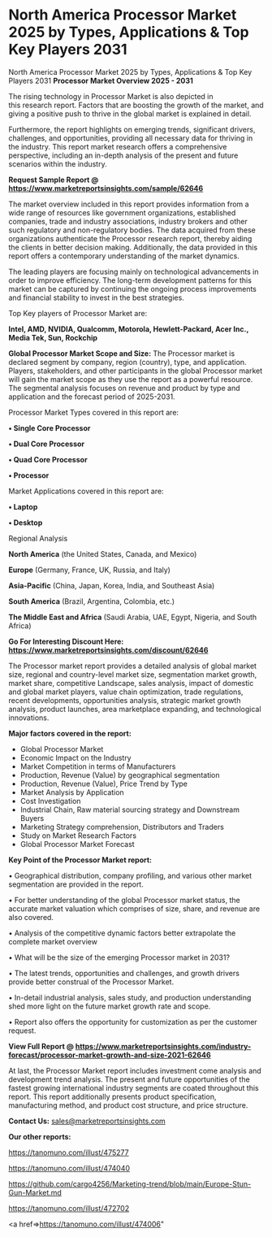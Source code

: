 # North America Processor Market 2025 by Types, Applications & Top Key Players 2031
 North America Processor Market 2025 by Types, Applications & Top Key Players 2031
<Strong> Processor Market Overview 2025 - 2031</strong>

The rising technology in Processor Market is also depicted in this research report. Factors that are boosting the growth of the market, and giving a positive push to thrive in the global market is explained in detail.

Furthermore, the report highlights on emerging trends, significant drivers, challenges, and opportunities, providing all necessary data for thriving in the industry. This report market research offers a comprehensive perspective, including an in-depth analysis of the present and future scenarios within the industry.

<strong>Request Sample Report @ <a href=https://www.marketreportsinsights.com/sample/62646>https://www.marketreportsinsights.com/sample/62646</a></strong>

The market overview included in this report provides information from a wide range of resources like government organizations, established companies, trade and industry associations, industry brokers and other such regulatory and non-regulatory bodies. The data acquired from these organizations authenticate the Processor research report, thereby aiding the clients in better decision making. Additionally, the data provided in this report offers a contemporary understanding of the market dynamics.

The leading players are focusing mainly on technological advancements in order to improve efficiency. The long-term development patterns for this market can be captured by continuing the ongoing process improvements and financial stability to invest in the best strategies.

Top Key players of Processor Market are:

<strong>Intel, AMD, NVIDIA, Qualcomm, Motorola, Hewlett-Packard, Acer Inc., Media Tek, Sun, Rockchip</strong>

<strong><b>Global Processor Market Scope and Size:</b></strong>
The Processor market is declared segment by company, region (country), type, and application. Players, stakeholders, and other participants in the global Processor market will gain the market scope as they use the report as a powerful resource. The segmental analysis focuses on revenue and product by type and application and the forecast period of 2025-2031.

Processor Market Types covered in this report are:

<strong>• Single Core Processor

• Dual Core Processor

• Quad Core Processor

• Processor</strong>

Market Applications covered in this report are:

<strong>• Laptop

• Desktop</strong> 

Regional Analysis

<strong>North America</strong> (the United States, Canada, and Mexico)

<strong>Europe</strong> (Germany, France, UK, Russia, and Italy)

<strong>Asia-Pacific</strong> (China, Japan, Korea, India, and Southeast Asia)

<strong>South America</strong> (Brazil, Argentina, Colombia, etc.)

<strong>The Middle East and Africa</strong> (Saudi Arabia, UAE, Egypt, Nigeria, and South Africa)

<strong>Go For Interesting Discount Here: <a href=https://www.marketreportsinsights.com/discount/62646>https://www.marketreportsinsights.com/discount/62646</a></strong>

The Processor market report provides a detailed analysis of global market size, regional and country-level market size, segmentation market growth, market share, competitive Landscape, sales analysis, impact of domestic and global market players, value chain optimization, trade regulations, recent developments, opportunities analysis, strategic market growth analysis, product launches, area marketplace expanding, and technological innovations.

<strong><b>Major factors covered in the report:</b></strong>
<ul>
  <li>Global Processor Market </li>
  <li>Economic Impact on the Industry</li>
  <li>Market Competition in terms of Manufacturers</li>
  <li>Production, Revenue (Value) by geographical segmentation</li>
  <li>Production, Revenue (Value), Price Trend by Type</li>
  <li>Market Analysis by Application</li>
  <li>Cost Investigation</li>
  <li>Industrial Chain, Raw material sourcing strategy and Downstream Buyers</li>
  <li>Marketing Strategy comprehension, Distributors and Traders</li>
  <li>Study on Market Research Factors</li>
  <li>Global Processor Market Forecast</li>
</ul>

<strong><b>Key Point of the Processor Market report:</b></strong>

• Geographical distribution, company profiling, and various other market segmentation are provided in the report.

• For better understanding of the global Processor market status, the accurate market valuation which comprises of size, share, and revenue are also covered.

• Analysis of the competitive dynamic factors better extrapolate the complete market overview

• What will be the size of the emerging Processor market in 2031?

• The latest trends, opportunities and challenges, and growth drivers provide better construal of the Processor Market.

• In-detail industrial analysis, sales study, and production understanding shed more light on the future market growth rate and scope.

• Report also offers the opportunity for customization as per the customer request.

<strong><b>View Full Report @ <a href=https://www.marketreportsinsights.com/industry-forecast/processor-market-growth-and-size-2021-62646>https://www.marketreportsinsights.com/industry-forecast/processor-market-growth-and-size-2021-62646</a></b></strong>


At last, the Processor Market report includes investment come analysis and development trend analysis. The present and future opportunities of the fastest growing international industry segments are coated throughout this report. This report additionally presents product specification, manufacturing method, and product cost structure, and price structure.

<strong>Contact Us:</strong>
sales@marketreportsinsights.com

<strong>Our other reports:</strong>

<a href=https://tanomuno.com/illust/475277>https://tanomuno.com/illust/475277</a>

<a href=https://tanomuno.com/illust/474040>https://tanomuno.com/illust/474040</a>

<a href=https://github.com/cargo4256/Marketing-trend/blob/main/Europe-Stun-Gun-Market.md>https://github.com/cargo4256/Marketing-trend/blob/main/Europe-Stun-Gun-Market.md</a>

<a href=https://tanomuno.com/illust/472702>https://tanomuno.com/illust/472702</a>

<a href=>https://tanomuno.com/illust/474006</a>"
